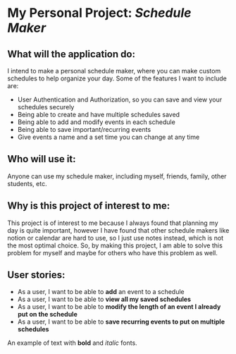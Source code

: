 # My Personal Project: *Schedule Maker*

## What will the application do:
I intend to make a personal schedule maker, where you can make custom schedules to help organize your day.
Some of the features I want to include are:
- User Authentication and Authorization, so you can save and view your schedules securely
- Being able to create and have multiple schedules saved
- Being able to add and modify events in each schedule
- Being able to save important/recurring events
- Give events a name and a set time you can change at any time

## Who will use it: 
Anyone can use my schedule maker, including myself, 
friends, family, other students, etc. 

## Why is this project of interest to me:
This project is of interest to me because I always 
found that planning my day is quite important, however 
I have found that other schedule makers like notion or
calendar are hard to use, so I just use notes instead, 
which is not the most optimal choice. So, by making this project,
I am able to solve this problem for myself and maybe for others
who have this problem as well.
## User stories:
- As a user, I want to be able to **add** an event to a schedule
- As a user, I want to be able to **view all my saved schedules**
- As a user, I want to be able to **modify the length of an event I already put on the schedule**
- As a user, I want to be able to **save recurring events to put on multiple schedules**

An example of text with **bold** and *italic* fonts.  